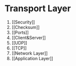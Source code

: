 # Transport Layer

1. [[Security]]
2. [[Checksum]]
3. [[Ports]]
4. [[Client&Server]]
5. [[UDP]]
6. [[TCP]]
7. [[Network Layer]]
8. [[Application Layer]]